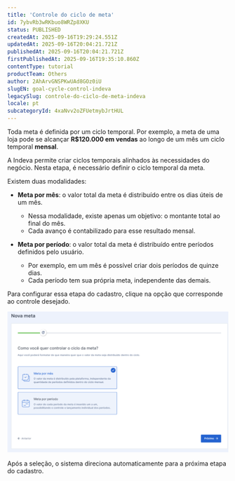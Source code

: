 ```yaml
---
title: 'Controle do ciclo de meta'
id: 7ybvRb3wRKbuo8WRZp8XKU
status: PUBLISHED
createdAt: 2025-09-16T19:29:24.551Z
updatedAt: 2025-09-16T20:04:21.721Z
publishedAt: 2025-09-16T20:04:21.721Z
firstPublishedAt: 2025-09-16T19:35:10.860Z
contentType: tutorial
productTeam: Others
author: 2AhArvGNSPKwUAd8GOz0iU
slugEN: goal-cycle-control-indeva
legacySlug: controle-do-ciclo-de-meta-indeva
locale: pt
subcategoryId: 4xaNvv2oZFUetmybJrtHUL
---
```


Toda meta é definida por um ciclo temporal. Por exemplo, a meta de uma loja pode se alcançar **R$120.000 em vendas** ao longo de um mês um ciclo temporal **mensal**.  

A Indeva permite criar ciclos temporais alinhados às necessidades do negócio. Nesta etapa, é necessário definir o ciclo temporal da meta.  

Existem duas modalidades:  

- **Meta por mês**: o valor total da meta é distribuído entre os dias úteis de um mês.  
  - Nessa modalidade, existe apenas um objetivo: o montante total ao final do mês.  
  - Cada avanço é contabilizado para esse resultado mensal.  

- **Meta por período**: o valor total da meta é distribuído entre períodos definidos pelo usuário.  
  - Por exemplo, em um mês é possível criar dois períodos de quinze dias.  
  - Cada período tem sua própria meta, independente das demais.  

Para configurar essa etapa do cadastro, clique na opção que corresponde ao controle desejado.  

![](https://raw.githubusercontent.com/vtexdocs/help-center-content/refs/heads/main/docs/pt/tutorials/indeva-by-vtex/cadastro-de-metas/controle-do-ciclo-de-meta-indeva_1.PNG)

Após a seleção, o sistema direciona automaticamente para a próxima etapa do cadastro.  

